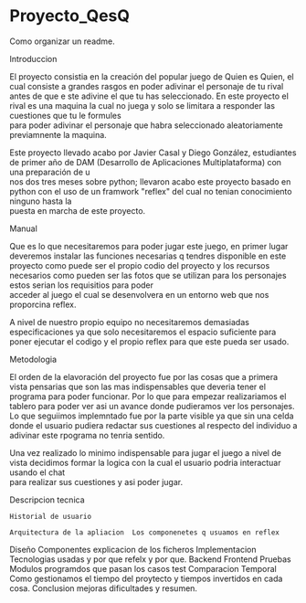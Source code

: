 ﻿# Proyecto_QesQ
Como organizar un readme.

Introduccion

 El proyecto consistia en la creación del popular juego de Quien es Quien, el cual consiste a grandes rasgos en poder adivinar el personaje de tu rival antes de que e 
 ste adivine el que tu has seleccionado. En este proyecto el rival es una maquina la cual no juega y solo se limitara a responder las cuestiones que tu le formules   
 para poder adivinar el personaje que habra seleccionado aleatoriamente previamnente la maquina.
    
Este proyecto llevado acabo por Javier Casal y Diego González, estudiantes de primer año de DAM (Desarrollo de Aplicaciones Multiplataforma) con una preparación de u  
nos dos tres meses sobre python; llevaron acabo este proyecto basado en python con el uso de un framwork "reflex" del cual no tenian conocimiento ninguno hasta la   
puesta en marcha de este proyecto.
    
Manual 

Que es lo que necesitaremos para poder jugar este juego, en primer lugar deveremos instalar las funciones necesarias q tendres disponible en este proyecto como puede 
ser el propio codio del proyecto y los recursos necesarios como pueden ser las fotos que se utilizan para los personajes estos serian los requisitios para poder   
acceder al juego el cual se desenvolvera en un entorno web que nos proporcina reflex.
    
A nivel de nuestro propio equipo no necesitaremos demasiadas especificaciones ya que solo  necesitaremos el espacio suficiente para poner ejecutar el codigo y el 
propio reflex para que este pueda ser usado. 
    
    
Metodologia 

 El orden de la elavoración del proyecto fue por las cosas que a primera vista pensarias que son las mas indispensables que deveria tener el programa para poder 
 funcionar. Por lo que para empezar realizariamos el tablero para poder ver asi un avance donde pudieramos ver los personajes. Lo que seguiimos implemntado fue por la 
 parte visible ya que sin una celda donde el usuario pudiera redactar sus cuestiones al respecto del individuo a adivinar este rpograma no tenria sentido. 

Una vez realizado lo minimo indispensable para jugar el juego a nivel de vista decidimos formar  la logica con la cual el usuario podria interactuar usando el chat   
para realizar sus cuestiones y asi poder jugar. 
    
Descripcion tecnica

    Historial de usuario

    Arquitectura de la apliacion  Los componenetes q usuamos en reflex
Diseño
    Componentes 
        explicacion de los ficheros 
Implementacion
    Tecnologias 
        usadas y por que refelx y por que.
    Backend 
    Frontend
Pruebas
    Modulos programdos que pasan los casos test
Comparacion Temporal 
    Como gestionamos el tiempo del proytecto y tiempos invertidos en cada cosa.
Conclusion
    mejoras dificultades y resumen.
